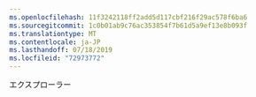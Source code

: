 ```yaml
---
ms.openlocfilehash: 11f3242118ff2add5d117cbf216f29ac578f6ba6
ms.sourcegitcommit: 1c0b01ab9c76ac353854f7b61d5a9ef13e8b093f
ms.translationtype: MT
ms.contentlocale: ja-JP
ms.lasthandoff: 07/18/2019
ms.locfileid: "72973772"
---
```

エクスプローラー